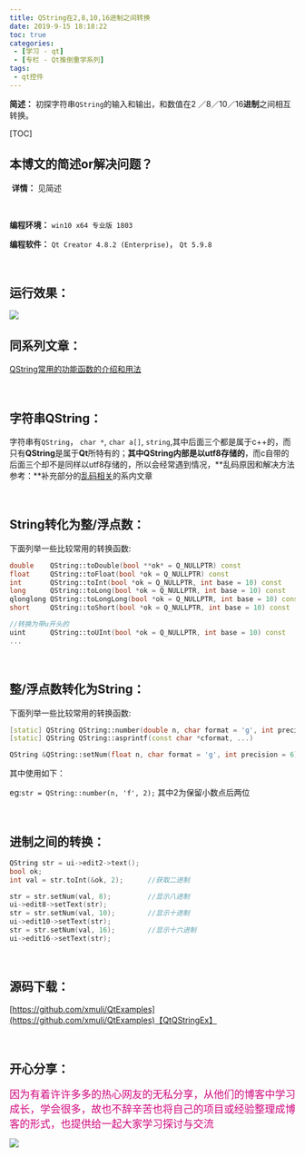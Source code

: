 ```yaml
---
title: QString在2,8,10,16进制之间转换
date: 2019-9-15 18:18:22
toc: true
categories: 
 - [学习 - qt]
 - [专栏 - Qt推倒重学系列]
tags: 
 - qt控件
---
```




**简述：** 初探字符串`QString`的输入和输出，和数值在2 ／8／10／16**进制**之间相互转换。



<!-- more -->

[TOC]

## 本博文的简述or解决问题？

​		**详情：**  见简述

<br>

**编程环境：**  `win10 x64 专业版 1803`  

**编程软件：**  `Qt Creator 4.8.2 (Enterprise)`， `Qt 5.9.8`

<br>

## 运行效果：

<img src="https://raw.githubusercontent.com/touwoyimuli/FigureBed/master/img/20190914221639.gif"/>

<br>

## 同系列文章：

[QString常用的功能函数的介绍和用法](https://blog.csdn.net/qq_33154343/article/details/100860270) 

<br>

## 字符串QString：

字符串有`QString`， `char *`, `char a[]`, `string`,其中后面三个都是属于c++的，而只有**QString**是属于**Qt**所特有的；**其中QString内部是以utf8存储的**，而c自带的后面三个却不是同样以utf8存储的，所以会经常遇到情况，**乱码原因和解决方法参考：**补充部分的[乱码相关](https://github.com/touwoyimuli/QtExamples)的系内文章

<br>

## String转化为整/浮点数：

下面列举一些比较常用的转换函数:

```cpp
double    QString::toDouble(bool **ok* = Q_NULLPTR) const
float     QString::toFloat(bool *ok = Q_NULLPTR) const
int       QString::toInt(bool *ok = Q_NULLPTR, int base = 10) const
long      QString::toLong(bool *ok = Q_NULLPTR, int base = 10) const
qlonglong QString::toLongLong(bool *ok = Q_NULLPTR, int base = 10) const
short     QString::toShort(bool *ok = Q_NULLPTR, int base = 10) const

//转换为带u开头的
uint      QString::toUInt(bool *ok = Q_NULLPTR, int base = 10) const
...
```

<br>

## 整/浮点数转化为String：

下面列举一些比较常用的转换函数:

```cpp
[static] QString QString::number(double n, char format = 'g', int precision = 6)
[static] QString QString::asprintf(const char *cformat, ...)

QString &QString::setNum(float n, char format = 'g', int precision = 6)
```

其中使用如下：

eg:`str = QString::number(n, 'f', 2);`    其中2为保留小数点后两位

<br>

## 进制之间的转换：

```cpp
QString str = ui->edit2->text();
bool ok;
int val = str.toInt(&ok, 2);      //获取二进制

str = str.setNum(val, 8);         //显示八进制
ui->edit8->setText(str);
str = str.setNum(val, 10);        //显示十进制
ui->edit10->setText(str);
str = str.setNum(val, 16);        //显示十六进制
ui->edit16->setText(str);
```

<br>

## 源码下载：

[https://github.com/xmuli/QtExamples](https://github.com/xmuli/QtExamples)【QtQStringEx】

<br>

## 开心分享：

<font color=#D0087E size=4 face="幼圆">因为有着许许多多的热心网友的无私分享，从他们的博客中学习成长，学会很多，故也不辞辛苦也将自己的项目或经验整理成博客的形式，也提供给一起大家学习探讨与交流 </font>

<img src="https://raw.githubusercontent.com/touwoyimuli/FigureBed/master/img/20190829225308.jpg"/>


